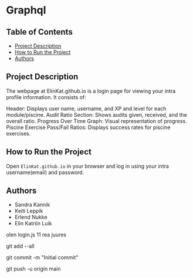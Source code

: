 # Graphql

## Table of Contents

- [Project Description](#project-description)
- [How to Run the Project](#how-to-run-the-project)
- [Authors](#authors)

## Project Description

The webpage at ElinKat.github.io is a login page for viewing your intra profile information. It consists of:

Header: Displays user name, username, and XP and level for each module/piscine.
Audit Ratio Section: Shows audits given, received, and the overall ratio.
Progress Over Time Graph: Visual representation of progress.
Piscine Exercise Pass/Fail Ratios: Displays success rates for piscine exercises.


## How to Run the Project

Open ```ElinKat.github.io``` in your browser and log in using your intra username(email) and password.

## Authors

- Sandra Kannik
- Keiti Leppik
- Erlend Nukke
- Elin Katriin Luik

olen login.js 11 rea juures




git add --all

git commit -m "Initial commit"

git push -u origin main